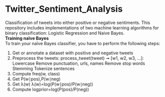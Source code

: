 # Twitter_Sentiment_Analysis
Classification of tweets into either positive or negative sentiments. This repository includes implementations of two machine learning algorithms for binary classification: Logistic Regression and Naive Bayes.<br>
**Training naïve Bayes**<br>
To train your naïve Bayes classifier, you have to perform the following steps:
1) Get or annotate a dataset with positive and negative tweets
2) Preprocess the tweets: process_tweet(tweet) ➞ [w1, w2, w3, ...]:
Lowercase
Remove punctuation, urls, names
Remove stop words
Stemming
Tokenize sentences
3) Compute freq(w, class)
4) Get P(w∣pos),P(w∣neg) 
5) Get λ(w)
λ(w)=log(P(w∣pos)/P(w∣neg))
​
6) Compute logprior=log(P(pos)/P(neg))




